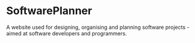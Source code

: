 # SoftwarePlanner
A website used for designing, organising and planning software projects - aimed at software developers and programmers.
